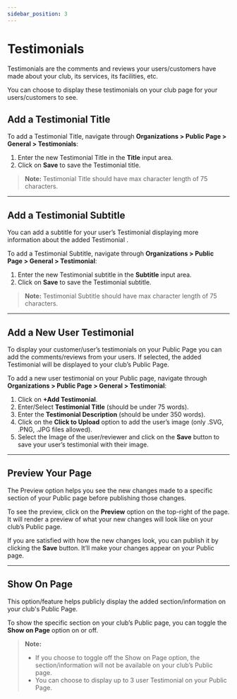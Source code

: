 ```yaml
---
sidebar_position: 3
---
```


# Testimonials

Testimonials are the comments and reviews your users/customers have made about your club, its services, its facilities, etc.

You can choose to display these testimonials on your club page for your users/customers to see.

## Add a Testimonial Title

To add a Testimonial Title, navigate through **Organizations > Public Page > General > Testimonials**:

1. Enter the new Testimonial Title in the **Title** input area.
2. Click on **Save** to save the Testimonial title.

> **Note:**
> Testimonial Title should have max character length of 75 characters.

<!-- > ![Editing Pre-existing Plan Title](./img\featured-plan-title.png) -->

---

## Add a Testimonial Subtitle

You can add a subtitle for your user’s Testimonial displaying more information about the added Testimonial .

To add a Testimonial Subtitle, navigate through **Organizations > Public Page > General > Testimonial**:

1. Enter the new Testimonial subtitle in the **Subtitle** input area.
2. Click on **Save** to save the Testimonial subtitle.

> **Note:**
> Testimonial Subtitle should have max character length of 75 characters.

<!-- > ![Editing Pre-existing Plan Title](./img\featured-plan-title.png) -->

---

## Add a New User Testimonial

To display your customer/user’s testimonials on your Public Page you can add the comments/reviews from your users. If selected, the added Testimonial will be displayed to your club’s Public Page.

To add a new user testimonial on your Public page, navigate through **Organizations > Public Page > General > Testimonial**:

1. Click on **+Add Testimonial**.
2. Enter/Select **Testimonial Title** (should be under 75 words).
3. Enter the **Testimonial Description** (should be under 350 words).
4. Click on the **Click to Upload** option to add the user’s image (only .SVG, .PNG, .JPG files allowed).
5. Select the Image of the user/reviewer and click on the **Save** button to save your user’s testimonial with their image.

<!-- > ![Editing Pre-existing Plan Title](./img\featured-plan-title.png) -->

---

## Preview Your Page

The Preview option helps you see the new changes made to a specific section of your Public page before publishing those changes.

To see the preview, click on the **Preview** option on the top-right of the page.
It will render a preview of what your new changes will look like on your club’s Public page.

If you are satisfied with how the new changes look, you can publish it by clicking the **Save** button. It’ll make your changes appear on your Public page.

---

## Show On Page

This option/feature helps publicly display the added section/information on your club's Public Page.

To show the specific section on your club’s Public page, you can toggle the **Show on Page** option on or off.

> **Note:**
> - If you choose to toggle off the Show on Page option, the section/information will not be available on your club’s Public page.<br />
> - You can choose to display up to 3 user Testimonial on your Public Page.